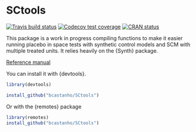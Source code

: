 
<!-- README.md is generated from README.Rmd. Please edit that file -->

# SCtools

<!-- badges: start -->

[![Travis build
status](https://travis-ci.org/medewitt/SCtools.svg?branch=master)](https://travis-ci.org/medewitt/SCtools)
[![Codecov test
coverage](https://codecov.io/gh/medewitt/SCtools/branch/master/graph/badge.svg)](https://codecov.io/gh/medewitt/SCtools?branch=master)
[![CRAN
status](https://www.r-pkg.org/badges/version/SCtools)](https://CRAN.R-project.org/package=SCtools)
<!-- badges: end -->

This package is a work in progress compiling functions to make it easier
running placebo in space tests with synthetic control models and SCM
with multiple treated units. It relies heavily on the {Synth} package.

[Reference manual](SCtools-manual.pdf)

You can install it with {devtools}.

``` r
library(devtools)

install_github("bcastanho/SCtools")
```

Or with the {remotes} package

``` r
library(remotes)
install_github("bcastanho/SCtools")
```
